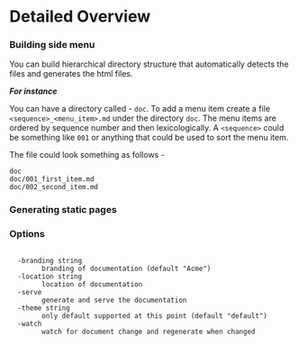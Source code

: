 # Detailed Overview

### Building side menu

You can build hierarchical directory structure that automatically detects the files and generates the html files.

***For instance***

You can have a directory called  - `doc`. To add a menu item create a file `<sequence>_<menu_item>.md` under the directory `doc`. 
The menu items are ordered by sequence number and then lexicologically.
A `<sequence>` could be something like `001` or anything that could be used to sort the menu item.

The file could look something as follows - 

```
doc
doc/001_first_item.md
doc/002_second_item.md
```

### Generating static pages


### Options


```$xslt

  -branding string
        branding of documentation (default "Acme")
  -location string
        location of documentation
  -serve
        generate and serve the documentation
  -theme string
        only default supported at this point (default "default")
  -watch
        watch for document change and regenerate when changed

```
